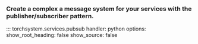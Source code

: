 ### Create a complex a message system for your services with the publisher/subscriber pattern.

::: torchsystem.services.pubsub
    handler: python
    options:
      show_root_heading: false
      show_source: false